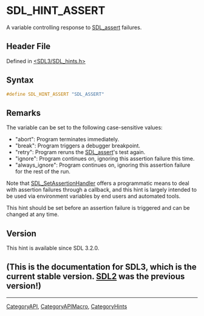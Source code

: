 # SDL_HINT_ASSERT

A variable controlling response to [SDL_assert](SDL_assert) failures.

## Header File

Defined in [<SDL3/SDL_hints.h>](https://github.com/libsdl-org/SDL/blob/main/include/SDL3/SDL_hints.h)

## Syntax

```c
#define SDL_HINT_ASSERT "SDL_ASSERT"
```

## Remarks

The variable can be set to the following case-sensitive values:

- "abort": Program terminates immediately.
- "break": Program triggers a debugger breakpoint.
- "retry": Program reruns the [SDL_assert](SDL_assert)'s test again.
- "ignore": Program continues on, ignoring this assertion failure this
  time.
- "always_ignore": Program continues on, ignoring this assertion failure
  for the rest of the run.

Note that [SDL_SetAssertionHandler](SDL_SetAssertionHandler) offers a
programmatic means to deal with assertion failures through a callback, and
this hint is largely intended to be used via environment variables by end
users and automated tools.

This hint should be set before an assertion failure is triggered and can be
changed at any time.

## Version

This hint is available since SDL 3.2.0.

## (This is the documentation for SDL3, which is the current stable version. [SDL2](https://wiki.libsdl.org/SDL2/) was the previous version!)



----
[CategoryAPI](CategoryAPI), [CategoryAPIMacro](CategoryAPIMacro), [CategoryHints](CategoryHints)

